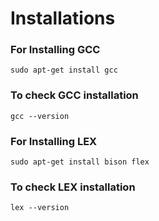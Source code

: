 # Installations
### For Installing GCC
```
sudo apt-get install gcc
```
### To check GCC installation
```
gcc --version
```
### For Installing LEX
```
sudo apt-get install bison flex
```
### To check LEX installation
```
lex --version
```

